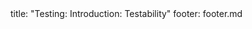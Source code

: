 <frontmatter>
title: "Testing: Introduction: Testability"
footer: footer.md
</frontmatter>

<include src="navbar.md" boilerplate />

<include src="unit-inPage-asFlat.md" boilerplate />